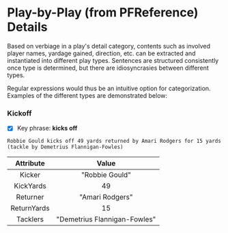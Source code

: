 # Play-by-Play  (from PFReference) Details

Based on verbiage in a play's detail category, contents such as involved player names, yardage gained, direction, etc. can be extracted and instantiated into different play types. Sentences are structured consistently once type is determined, but there are idiosyncrasies between different types. 

Regular expressions would thus be an intuitive option for categorization. Examples of the different types are demonstrated below:

### Kickoff

- [x] Key phrase: __kicks off__
```
Robbie Gould kicks off 49 yards returned by Amari Rodgers for 15 yards (tackle by Demetrius Flannigan-Fowles)
```

Attribute  | Value
| :---: | :---:
Kicker | "Robbie Gould"
KickYards | 49
Returner | "Amari Rodgers"
ReturnYards | 15
Tacklers | "Demetrius Flannigan-Fowles"
